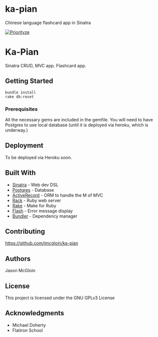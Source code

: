 # ka-pian

Chinese language flashcard app in Sinatra

[![Priorityze](http://img.youtube.com/vi/NfvY0KuZBMU/0.jpg)](https://youtu.be/NfvY0KuZBMU)

# Ka-Pian

Sinatra CRUD, MVC app.  Flashcard app.

## Getting Started

```
bundle install
rake db:reset
```

### Prerequisites

All the necessary gems are included in the gemfile.  You will need to have Postgres to use local database  (until it is deployed  via heroku, which is underway.)

## Deployment

To be deployed via Heroku soon.

## Built With

* [Sinatra](https://github.com/sinatra/sinatra) - Web dev DSL
* [Postgres](https://www.postgresql.org/) - Database
* [ActiveRecord](https://rubygems.org/gems/activerecord/versions/6.0.0) - ORM to handle the M of MVC
* [Rack](https://github.com/rack/rack) - Ruby web server
* [Rake](https://github.com/ruby/rake) - Make for Ruby
* [Flash](https://rubygems.org/gems/sinatra-flash/versions/0.3.0) - Error message display
* [Bundler](https://rubygems.org/gems/bundler/versions/2.0.2) - Dependency manager



## Contributing

https://github.com/jmcgloin/ka-pian

## Authors

Jason McGloin

## License

This project is licensed under the GNU GPLv3 License

## Acknowledgments

* Michael Doherty
* Flatiron School
